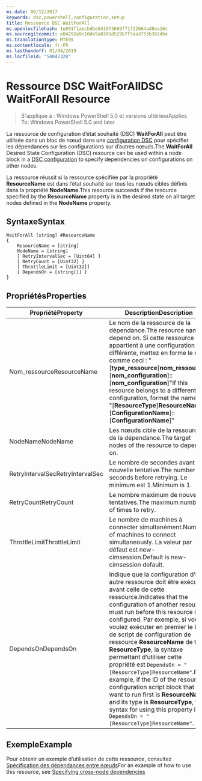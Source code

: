 ```yaml
---
ms.date: 06/12/2017
keywords: dsc,powershell,configuration,setup
title: Ressource DSC WaitForAll
ms.openlocfilehash: 1e891f1aecbdbe641973669f71f22664ad8ea16c
ms.sourcegitcommit: e04292a9c10de9a8391d529b7f7aa3753b362dbe
ms.translationtype: MTE95
ms.contentlocale: fr-FR
ms.lasthandoff: 01/04/2019
ms.locfileid: "54047320"
---
```

# <a name="dsc-waitforall-resource"></a><span data-ttu-id="d194f-103">Ressource DSC WaitForAll</span><span class="sxs-lookup"><span data-stu-id="d194f-103">DSC WaitForAll Resource</span></span>

> <span data-ttu-id="d194f-104">S'applique à : Windows PowerShell 5.0 et versions ultérieur</span><span class="sxs-lookup"><span data-stu-id="d194f-104">Applies To: Windows PowerShell 5.0 and later</span></span>

<span data-ttu-id="d194f-105">La ressource de configuration d’état souhaité (DSC) **WaitForAll** peut être utilisée dans un bloc de nœud dans une [configuration DSC](../../../configurations/configurations.md) pour spécifier les dépendances sur les configurations sur d’autres nœuds.</span><span class="sxs-lookup"><span data-stu-id="d194f-105">The **WaitForAll** Desired State Configuration (DSC) resource can be used within a node block in a [DSC configuration](../../../configurations/configurations.md) to specify dependencies on configurations on other nodes.</span></span>

<span data-ttu-id="d194f-106">La ressource réussit si la ressource spécifiée par la propriété **ResourceName** est dans l’état souhaité sur tous les nœuds cibles définis dans la propriété **NodeName**.</span><span class="sxs-lookup"><span data-stu-id="d194f-106">This resource succeeds if the resource specified by the **ResourceName** property is in the desired state on all target nodes defined in the **NodeName** property.</span></span>

## <a name="syntax"></a><span data-ttu-id="d194f-107">Syntaxe</span><span class="sxs-lookup"><span data-stu-id="d194f-107">Syntax</span></span>

```
WaitForAll [string] #ResourceName
{
    ResourceName = [string]
    NodeName = [string]
    [ RetryIntervalSec = [Uint64] ]
    [ RetryCount = [Uint32] ]
    [ ThrottleLimit = [Uint32]]
    [ DependsOn = [string[]] ]
}
```

## <a name="properties"></a><span data-ttu-id="d194f-108">Propriétés</span><span class="sxs-lookup"><span data-stu-id="d194f-108">Properties</span></span>

|  <span data-ttu-id="d194f-109">Propriété</span><span class="sxs-lookup"><span data-stu-id="d194f-109">Property</span></span>  |  <span data-ttu-id="d194f-110">Description</span><span class="sxs-lookup"><span data-stu-id="d194f-110">Description</span></span>   |
|---|---|
| <span data-ttu-id="d194f-111">Nom_ressource</span><span class="sxs-lookup"><span data-stu-id="d194f-111">ResourceName</span></span>| <span data-ttu-id="d194f-112">Le nom de la ressource de la dépendance.</span><span class="sxs-lookup"><span data-stu-id="d194f-112">The resource name to depend on.</span></span> <span data-ttu-id="d194f-113">Si cette ressource appartient à une configuration différente, mettez en forme le nom comme ceci : "[__type_ressource__]__nom_ressource__::[__nom_configuration__]::[__nom_configuration__]"</span><span class="sxs-lookup"><span data-stu-id="d194f-113">If this resource belongs to a different configuration, format the name as "[__ResourceType__]__ResourceName__::[__ConfigurationName__]::[__ConfigurationName__]"</span></span>|
| <span data-ttu-id="d194f-114">NodeName</span><span class="sxs-lookup"><span data-stu-id="d194f-114">NodeName</span></span>| <span data-ttu-id="d194f-115">Les nœuds cible de la ressource de la dépendance.</span><span class="sxs-lookup"><span data-stu-id="d194f-115">The target nodes of the resource to depend on.</span></span>|
| <span data-ttu-id="d194f-116">RetryIntervalSec</span><span class="sxs-lookup"><span data-stu-id="d194f-116">RetryIntervalSec</span></span>| <span data-ttu-id="d194f-117">Le nombre de secondes avant la nouvelle tentative.</span><span class="sxs-lookup"><span data-stu-id="d194f-117">The number of seconds before retrying.</span></span> <span data-ttu-id="d194f-118">Le minimum est 1.</span><span class="sxs-lookup"><span data-stu-id="d194f-118">Minimum is 1.</span></span>|
| <span data-ttu-id="d194f-119">RetryCount</span><span class="sxs-lookup"><span data-stu-id="d194f-119">RetryCount</span></span>| <span data-ttu-id="d194f-120">Le nombre maximum de nouvelles tentatives.</span><span class="sxs-lookup"><span data-stu-id="d194f-120">The maximum number of times to retry.</span></span>|
| <span data-ttu-id="d194f-121">ThrottleLimit</span><span class="sxs-lookup"><span data-stu-id="d194f-121">ThrottleLimit</span></span>| <span data-ttu-id="d194f-122">Le nombre de machines à connecter simultanément.</span><span class="sxs-lookup"><span data-stu-id="d194f-122">Number of machines to connect simultaneously.</span></span> <span data-ttu-id="d194f-123">La valeur par défaut est new-cimsession.</span><span class="sxs-lookup"><span data-stu-id="d194f-123">Default is new-cimsession default.</span></span>|
| <span data-ttu-id="d194f-124">DependsOn</span><span class="sxs-lookup"><span data-stu-id="d194f-124">DependsOn</span></span> | <span data-ttu-id="d194f-125">Indique que la configuration d’une autre ressource doit être exécutée avant celle de cette ressource.</span><span class="sxs-lookup"><span data-stu-id="d194f-125">Indicates that the configuration of another resource must run before this resource is configured.</span></span> <span data-ttu-id="d194f-126">Par exemple, si vous voulez exécuter en premier le bloc de script de configuration de ressource __ResourceName__ de type __ResourceType__, la syntaxe permettant d’utiliser cette propriété est `DependsOn = "[ResourceType]ResourceName"`.</span><span class="sxs-lookup"><span data-stu-id="d194f-126">For example, if the ID of the resource configuration script block that you want to run first is __ResourceName__ and its type is __ResourceType__, the syntax for using this property is `DependsOn = "[ResourceType]ResourceName"`.</span></span>|

## <a name="example"></a><span data-ttu-id="d194f-127">Exemple</span><span class="sxs-lookup"><span data-stu-id="d194f-127">Example</span></span>

<span data-ttu-id="d194f-128">Pour obtenir un exemple d’utilisation de cette ressource, consultez [Spécification des dépendances entre nœuds](../../../configurations/crossNodeDependencies.md)</span><span class="sxs-lookup"><span data-stu-id="d194f-128">For an example of how to use this resource, see [Specifying cross-node dependencies](../../../configurations/crossNodeDependencies.md)</span></span>
